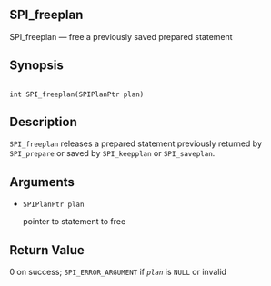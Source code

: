 ## SPI\_freeplan

SPI\_freeplan — free a previously saved prepared statement

## Synopsis

```

int SPI_freeplan(SPIPlanPtr plan)
```

## Description

`SPI_freeplan` releases a prepared statement previously returned by `SPI_prepare` or saved by `SPI_keepplan` or `SPI_saveplan`.

## Arguments

* `SPIPlanPtr plan`

    pointer to statement to free

## Return Value

0 on success; `SPI_ERROR_ARGUMENT` if *`plan`* is `NULL` or invalid